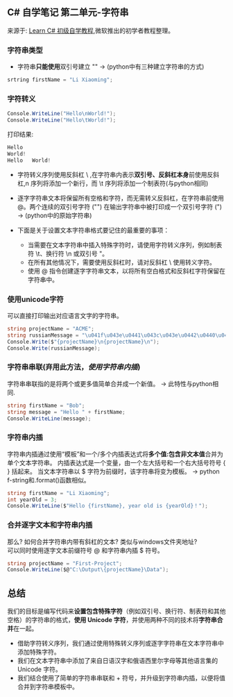 ## C# 自学笔记 第二单元-字符串

来源于: [Learn C# 初级自学教程](https://learn.microsoft.com/zh-cn/users/dotnet/collections/yz26f8y64n7k07?WT.mc_id=dotnet-35129-website),微软推出的初学者教程整理。



### 字符串类型


- 字符串**只能使用**双引号建立  "" -> (python中有三种建立字符串的方式)

```c#
srtring firstName = "Li Xiaoming";
```
### 字符转义

```c#
Console.WriteLine("Hello\nWorld!");
Console.WriteLine("Hello\tWorld!");
```

打印结果:
```c#
Hello
World!
Hello	World!
```


- 字符转义序列使用反斜杠 \ ,在字符串内表示**双引号、反斜杠本身**前使用反斜杠,n 序列将添加一个新行，而 \t 序列将添加一个制表符(与python相同)
- 逐字字符串文本将保留所有空格和字符，而无需转义反斜杠，在字符串前使用@。两个连续的双引号字符 ("") 在输出字符串中被打印成一个双引号字符 (") -> (python中的原始字符串)
- 下面是关于设置文本字符串格式要记住的最重要的事项：

    - 当需要在文本字符串中插入特殊字符时，请使用字符转义序列，例如制表符 \t、换行符 \n 或双引号 \"。
    - 在所有其他情况下，需要使用反斜杠时，请对反斜杠 \\ 使用转义字符。
    - 使用 @ 指令创建逐字字符串文本，以将所有空白格式和反斜杠字符保留在字符串中。

### 使用unicode字符

可以直接打印输出对应语言文字的字符串。

```c#
string projectName = "ACME";
string russianMessage = "\u041f\u043e\u0441\u043c\u043e\u0442\u0440\u0435\u0442\u044c \u0440\u0443\u0441\u0441\u043a\u0438\u0439 \u0432\u044b\u0432\u043e\u0434";
Console.Write($"{projectName}\n{projectName}\n");
Console.Write(russianMessage);
```


### 字符串串联(弃用此方法，*使用字符串内插*)

字符串串联指的是将两个或更多值简单合并成一个新值。 -> 此特性与python相同.

```c#
string firstName = "Bob";
string message = "Hello " + firstName;
Console.WriteLine(message);
```

### 字符串内插

字符串内插通过使用“模板”和一个/多个内插表达式将**多个值:包含非文本值**合并为单个文本字符串。 内插表达式是一个变量，由一个左大括号和一个右大括号符号 { } 括起来。 当文本字符串以 $ 字符为前缀时，该字符串将变为模板。 -> python f-string和.format()函数相似。

```c#
string firstName = "Li Xiaoming";
int yearOld = 3;
Console.WriteLine($"Hello {firstName}, year old is {yearOld}！");
```

### 合并逐字文本和字符串内插

那么? 如何合并字符串内带有斜杠的文本? 类似与windows文件夹地址?  
可以同时使用逐字文本前缀符号 @ 和字符串内插 $ 符号。

```c#
string projectName = "First-Project";
Console.WriteLine($@"C:\Output\{projectName}\Data");
```

## 总结

我们的目标是编写代码来**设置包含特殊字符**（例如双引号、换行符、制表符和其他空格）的字符串的格式，**使用 Unicode 字符**，并使用两种不同的技术将**字符串合并**在一起。

- 借助字符转义序列，我们通过使用特殊转义序列或逐字字符串在文本字符串中添加特殊字符。 
- 我们在文本字符串中添加了来自日语汉字和俄语西里尔字母等其他语言集的 Unicode 字符。   
- 我们结合使用了简单的字符串串联和 + 符号，并升级到字符串内插，以便将值合并到字符串模板中。
